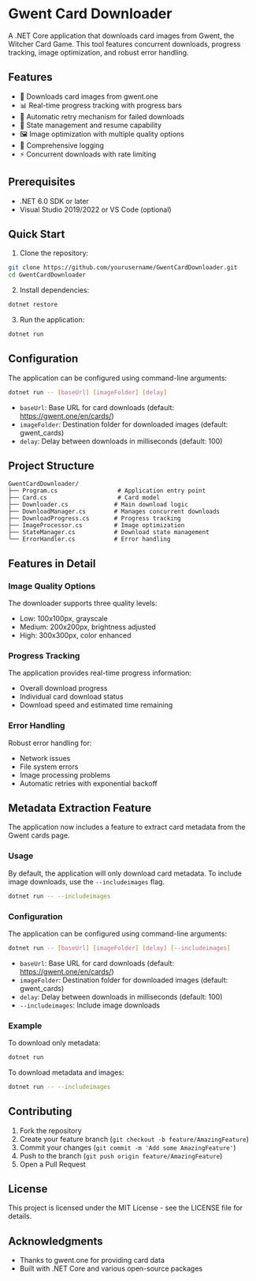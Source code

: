 # Gwent Card Downloader

A .NET Core application that downloads card images from Gwent, the Witcher Card Game. This tool features concurrent downloads, progress tracking, image optimization, and robust error handling.

## Features

- 🎴 Downloads card images from gwent.one
- 📊 Real-time progress tracking with progress bars
- 🔄 Automatic retry mechanism for failed downloads
- 💾 State management and resume capability
- 🖼️ Image optimization with multiple quality options
- 📝 Comprehensive logging
- ⚡ Concurrent downloads with rate limiting

## Prerequisites

- .NET 6.0 SDK or later
- Visual Studio 2019/2022 or VS Code (optional)

## Quick Start

1. Clone the repository:
```sh
git clone https://github.com/yourusername/GwentCardDownloader.git
cd GwentCardDownloader
```

2. Install dependencies:
```sh
dotnet restore
```

3. Run the application:
```sh
dotnet run
```

## Configuration

The application can be configured using command-line arguments:

```sh
dotnet run -- [baseUrl] [imageFolder] [delay]
```

- `baseUrl`: Base URL for card downloads (default: https://gwent.one/en/cards/)
- `imageFolder`: Destination folder for downloaded images (default: gwent_cards)
- `delay`: Delay between downloads in milliseconds (default: 100)

## Project Structure

```
GwentCardDownloader/
├── Program.cs                 # Application entry point
├── Card.cs                    # Card model
├── Downloader.cs             # Main download logic
├── DownloadManager.cs        # Manages concurrent downloads
├── DownloadProgress.cs       # Progress tracking
├── ImageProcessor.cs         # Image optimization
├── StateManager.cs           # Download state management
└── ErrorHandler.cs           # Error handling
```

## Features in Detail

### Image Quality Options

The downloader supports three quality levels:
- Low: 100x100px, grayscale
- Medium: 200x200px, brightness adjusted
- High: 300x300px, color enhanced

### Progress Tracking

The application provides real-time progress information:
- Overall download progress
- Individual card download status
- Download speed and estimated time remaining

### Error Handling

Robust error handling for:
- Network issues
- File system errors
- Image processing problems
- Automatic retries with exponential backoff

## Metadata Extraction Feature

The application now includes a feature to extract card metadata from the Gwent cards page.

### Usage

By default, the application will only download card metadata. To include image downloads, use the `--includeimages` flag.

```sh
dotnet run -- --includeimages
```

### Configuration

The application can be configured using command-line arguments:

```sh
dotnet run -- [baseUrl] [imageFolder] [delay] [--includeimages]
```

- `baseUrl`: Base URL for card downloads (default: https://gwent.one/en/cards/)
- `imageFolder`: Destination folder for downloaded images (default: gwent_cards)
- `delay`: Delay between downloads in milliseconds (default: 100)
- `--includeimages`: Include image downloads

### Example

To download only metadata:

```sh
dotnet run
```

To download metadata and images:

```sh
dotnet run -- --includeimages
```

## Contributing

1. Fork the repository
2. Create your feature branch (`git checkout -b feature/AmazingFeature`)
3. Commit your changes (`git commit -m 'Add some AmazingFeature'`)
4. Push to the branch (`git push origin feature/AmazingFeature`)
5. Open a Pull Request

## License

This project is licensed under the MIT License - see the LICENSE file for details.

## Acknowledgments

- Thanks to gwent.one for providing card data
- Built with .NET Core and various open-source packages
